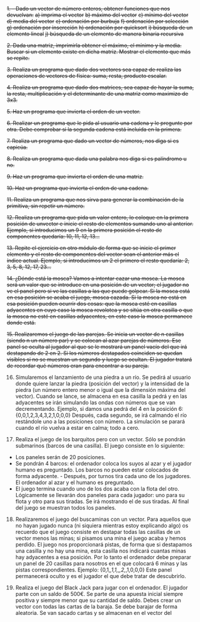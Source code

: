 ~~1. - Dado un vector de número enteros, obtener funciones que nos devuelvan:~~
~~a) imprima el vector~~
~~b) máximo del vector~~
~~c) mínimo del vector~~
~~d) media del vector~~
~~e) ordenación por burbuja~~
~~f) ordenación por selección~~
~~g) ordenación por insercción~~
~~h) ordenación por quicksort~~
~~i) búsqueda de un elemento lineal~~
~~j) búsqueda de un elemento de manera binaria recursiva~~

~~2. Dada una matriz, imprimirla obtener el máximo, el mínimo y la media. Buscar si un elemento existe en dicha matriz. Mostrar el elemento que más se repite.~~

~~3. Realiza un programa que dado dos vectores sea capaz de realiza las operaciones de vectores de física: suma, resta, producto escalar.~~

~~4. Realiza un programa que dado dos matrices, sea capaz de hayar la suma, la resta, multiplicación y el determinante de una matriz como maximizo de 3x3.~~

~~5. Haz un programa que invierta el orden de un vector.~~

~~6. Realizar un programa que le pida al usuario una cadena y le pregunte por otra. Debe comprobar si la segunda cadena está incluida en la primera.~~

~~7. Realiza un programa que dado un vector de números, nos diga si es capicúa.~~

~~8. Realiza un programa que dada una palabra nos diga si es palíndromo u no.~~

~~9. Haz un programa que invierta el orden de una matriz.~~

~~10. Haz un programa que invierta el orden de una cadena.~~

~~11. Realiza un programa que nos sirva para generar la combinación de la primitiva, sin repetir un número.~~

~~12. Realiza un programa que pida un valor entero, lo coloque en la primera posición de unvector e inicie el resto de elementos sumando uno al anterior. Ejemplo, si introducimos un 9 en la primera posición el resto de componentes quedaría: 10, 11, 12, 13...~~

~~13. Repite el ejercicio en otro módulo de forma que se inicie el primer elemento y el resto de componentes del vector sean el anterior más el índice actual. Ejemplo, si introducimos un 2 el primero el resto quedaría: 2, 3, 5, 8, 12, 17, 23...~~

~~14. ¿Dónde está la mosca? Vamos a intentar cazar una mosca. La mosca será un valor que se introduce en una posición de un vector; el jugador no ve el panel pero si ve las casillas a las que puede golpear. Si la mosca está en esa posición se acaba el juego, mosca cazada. Si la mosca no está en esa posición pueden ocurrir dos cosas: que la mosca esté en casillas
adyacentes en cuyo caso la mosca revolotea y se sitúa en otra casilla o que la mosca no esté en casillas adyacentes, en este caso la mosca permanece donde está.~~

~~15. Realizaremos el juego de las parejas. Se inicia un vector de n casillas (siendo n un número par) y se colocan al azar parejas de números. Ese panel se oculta al jugador al que se le mostrará un panel vacío del que irá destapando de 2 en 2. Si los números destapados coinciden se quedan visibles si no se muestran un segundo y luego se ocultan. El jugador tratará de recordar qué números eran para encontrar a su pareja.~~

16. Simularemos el lanzamiento de una piedra a un río. Se pedirá al usuario donde quiere lanzar la piedra (posición del vector) y la intensidad de la piedra (un número entero menor o igual que la dimensión máxima del vector). Cuando se lance, se almacena en esa casilla la pedrá y en las adyacentes se irán simulando las ondas con números que se van decrementando.
Ejemplo, si damos una pedrá del 4 en la posición 6: {0,0,1,2,3,4,3,2,1,0,0,0} Después, cada segundo, se irá calmando el río restándole uno a las posiciones con número. La simulación se parará cuando el río vuelva a estar en calma; todo a cero.

17. Realiza el juego de los barquitos pero con un vector. Sólo se pondrán submarinos (barcos de una casilla). El juego consiste en lo siguiente:
- Los paneles serán de 20 posiciones.
- Se pondrán 4 barcos: el ordenador coloca los suyos al azar y el jugador humano es preguntado. Los barcos no pueden estar colocados de forma adyacente. - Después, por turnos tira cada uno de los jugadores. El ordenador al azar y el humano es preguntado.
- El juego termina cuando uno de los dos acaba con la flota del otro.
Lógicamente se llevarán dos paneles para cada jugador: uno para su flota y otro para sus tiradas. Se irá mostrando el de sus tiradas. Al final del juego se muestran todos los paneles.

18. Realizaremos el juego del buscaminas con un vector. Para aquellos que no hayan jugado nunca (ni siquiera mientras estoy explicando algo) os recuerdo que el juego consiste en destapar todas las casillas de un vector menos las minas; si pisamos una mina el juego acaba y hemos perdido. El juego nos proporcionará pistas, de forma que si destapamos una casilla y no hay una mina, esta casilla nos indicará cuantas minas hay adyacentes a esa posición. Por lo tanto el ordenador debe preparar un panel de 20 casillas para nosotros en el que colocará 6 minas y las pistas correspondientes. Ejemplo: {0,1,*,1,1,*,*,2,*,1,0,0,0} Este panel permanecerá oculto y es el jugador el que debe tratar de descubrirlo.

19. Realiza el juego del Black Jack para jugar con el ordenador. El jugador parte con un saldo de 500€. Se parte de una apuesta inicial siempre positiva y siempre menor que su cantidad de saldo. Debes crear un vector con todas las cartas de la baraja. Se debe barajar de forma aleatoria. Se van sacado cartas y se almacenan en el vector del

